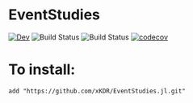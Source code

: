 # EventStudies

[![Dev](https://img.shields.io/badge/docs-dev-blue.svg)](https://xKDR.github.io/EventStudies.jl/dev)
![Build Status](https://github.com/xKDR/EventStudies.jl/actions/workflows/ci.yml/badge.svg)
![Build Status](https://github.com/xKDR/EventStudies.jl/actions/workflows/documentation.yml/badge.svg)
[![codecov](https://codecov.io/gh/xKDR/EventStudies.jl/branch/main/graph/badge.svg?token=RE0DGBXNQM)](https://codecov.io/gh/xKDR/EventStudies.jl)

# To install:

    add "https://github.com/xKDR/EventStudies.jl.git"
